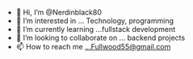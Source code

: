 - 👋 Hi, I’m @Nerdinblack80
- 👀 I’m interested in ... Technology, programming
- 🌱 I’m currently learning ...fullstack development
- 💞️ I’m looking to collaborate on ... backend projects
- 📫 How to reach me ...Fullwood55@gmail.com

<!---
Nerdinblack80/Nerdinblack80 is a ✨ special ✨ repository because its `README.md` (this file) appears on your GitHub profile.
You can click the Preview link to take a look at your changes.
--->
